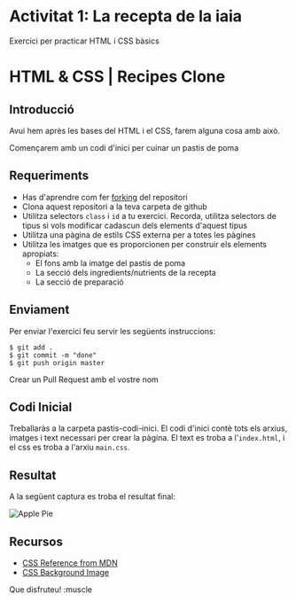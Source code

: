 # Activitat 1: La recepta de la iaia
Exercici per practicar HTML i CSS bàsics

# HTML & CSS | Recipes Clone

## Introducció

Avui hem après les bases del HTML i el CSS, farem alguna cosa amb això.

Començarem amb un codi d'inici per cuinar un pastis de poma

## Requeriments

- Has d'aprendre com fer [forking](https://guides.github.com/activities/forking/) del repositori
- Clona aquest repositori a la teva carpeta de github 
- Utilitza selectors `class` i `id` a tu exercici. Recorda, utilitza selectors de tipus si vols modificar cadascun dels elements d'aquest tipus 
- Utilitza una pàgina de estils CSS externa per a totes les pàgines
- Utilitza les imatges que es proporcionen per construir els elements apropiats:
  - El fons amb la imatge del pastis de poma
  - La secció dels ingredients/nutrients de la recepta
  - La secció de preparació

## Enviament

Per enviar l'exercici feu servir les següents instruccions:

```
$ git add .
$ git commit -m "done"
$ git push origin master
```
Crear un Pull Request amb el vostre nom

## Codi Inicial

Treballaràs a la carpeta pastis-codi-inici. El codi d'inici contè tots els arxius, imatges i text necessari per crear la pàgina. El text es troba a l'`index.html`, i el css es troba a l'arxiu `main.css`.

## Resultat

A la següent captura es troba el resultat final:

![Apple Pie](https://i.imgur.com/lGGM68Q.jpg)

## Recursos

- [CSS Reference from MDN](https://developer.mozilla.org/en-US/docs/Web/CSS)
- [CSS Background Image](https://developer.mozilla.org/en/docs/Web/CSS/background-image)

Que disfruteu! :muscle
